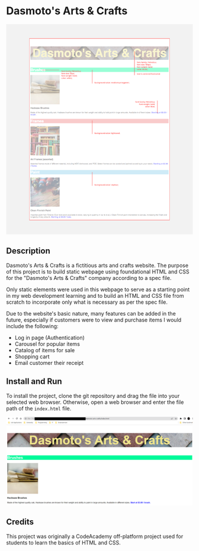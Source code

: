 # Dasmoto's Arts & Crafts

![Dasmoto's Arts and Crafts spec file](resources/images/dasmotos-arts-spec.jpg)

## Description

Dasmoto's Arts & Crafts is a fictitious arts and crafts website. The purpose of this project is to build static webpage using foundational HTML and CSS for the "Dasmoto's Arts & Crafts" company according to a spec file. 

Only static elements were used in this webpage to serve as a starting point in my web development learning and to build an HTML and CSS file from scratch to incorporate only what is necessary as per the spec file. 

Due to the website's basic nature, many features can be added in the future, especially if customers were to view and purchase items I would include the following:
- Log in page (Authentication)
- Carousel for popular items
- Catalog of items for sale
- Shopping cart
- Email customer their receipt

## Install and Run

To install the project, clone the git repository and drag the file into your selected web browser. Otherwise, open a web browser and enter the file path of the `index.html` file.

![How to view website](resources/images/how-to-run.png)

## Credits

This project was originally a CodeAcademy off-platform project used for students to learn the basics of HTML and CSS.